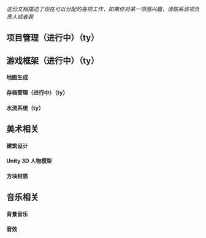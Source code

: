 *这份文档描述了现在可以分配的各项工作，如果你对某一项感兴趣，请联系该项负责人或者我*

## 项目管理（进行中）（ty）

## 游戏框架（进行中）（ty）

#### 地图生成

#### 存档管理（进行中）（ty）

#### 水流系统（ty）

## 美术相关

#### 建筑设计

#### Unity 3D 人物模型

#### 方块材质

## 音乐相关

#### 背景音乐

#### 音效
